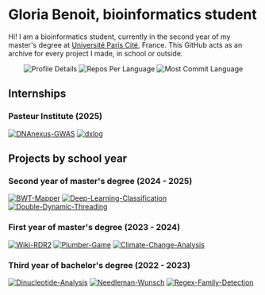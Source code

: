 # Gloria Benoit, bioinformatics student

Hi!
I am a bioinformatics student, currently in the second year of my master's degree at [Université Paris Cité](https://u-paris.fr/en/), France. This GitHub acts as an archive for every project I made, in school or outside.

<p align="center">
  <img src="http://github-profile-summary-cards.vercel.app/api/cards/profile-details?username=gloriabenoit&theme=moltack" alt="Profile Details">
  <img src="http://github-profile-summary-cards.vercel.app/api/cards/repos-per-language?username=gloriabenoit&theme=moltack" alt="Repos Per Language">
  <img src="http://github-profile-summary-cards.vercel.app/api/cards/most-commit-language?username=gloriabenoit&theme=moltack" alt="Most Commit Language">
</p>

## Internships
### Pasteur Institute (2025)
[![DNAnexus-GWAS](https://github-readme-stats.vercel.app/api/pin/?username=gloriabenoit&repo=DNAnexus-GWAS)](https://github.com/gloriabenoit/DNAnexus-GWAS)
[![dxlog](https://github-readme-stats.vercel.app/api/pin/?username=gloriabenoit&repo=dxlog)](https://github.com/gloriabenoit/dxlog)

## Projects by school year
### Second year of master's degree (2024 - 2025)

[![BWT-Mapper](https://github-readme-stats.vercel.app/api/pin/?username=gloriabenoit&repo=BWT-Mapper)](https://github.com/gloriabenoit/BWT-Mapper)
[![Deep-Learning-Classification](https://github-readme-stats.vercel.app/api/pin/?username=gloriabenoit&repo=Deep-Learning-Classification)](https://github.com/gloriabenoit/Deep-Learning-Classification)
[![Double-Dynamic-Threading](https://github-readme-stats.vercel.app/api/pin/?username=gloriabenoit&repo=Double-Dynamic-Threading)](https://github.com/gloriabenoit/Double-Dynamic-Threading)

### First year of master's degree (2023 - 2024)

[![Wiki-RDR2](https://github-readme-stats.vercel.app/api/pin/?username=gloriabenoit&repo=Wiki-RDR2)](https://github.com/gloriabenoit/Wiki-RDR2)
[![Plumber-Game](https://github-readme-stats.vercel.app/api/pin/?username=gloriabenoit&repo=Plumber-Game)](https://github.com/gloriabenoit/Plumber-Game)
[![Climate-Change-Analysis](https://github-readme-stats.vercel.app/api/pin/?username=gloriabenoit&repo=Climate-Change-Analysis)](https://github.com/gloriabenoit/Climate-Change-Analysis)


### Third year of bachelor's degree (2022 - 2023)

[![Dinucleotide-Analysis](https://github-readme-stats.vercel.app/api/pin/?username=gloriabenoit&repo=Dinucleotide-Analysis)](https://github.com/gloriabenoit/Dinucleotide-Analysis)
[![Needleman-Wunsch](https://github-readme-stats.vercel.app/api/pin/?username=gloriabenoit&repo=Needleman-Wunsch)](https://github.com/gloriabenoit/Needleman-Wunsch)
[![Regex-Family-Detection](https://github-readme-stats.vercel.app/api/pin/?username=gloriabenoit&repo=Regex-Family-Detection)](https://github.com/gloriabenoit/Regex-Family-Detection)

